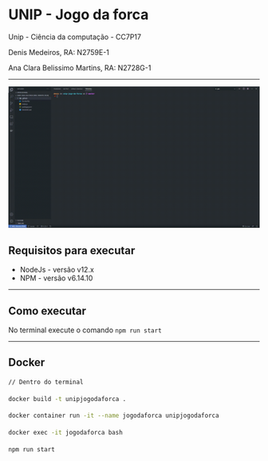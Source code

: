 # UNIP - Jogo da forca

Unip - Ciência da computação - CC7P17

Denis Medeiros, RA: N2759E-1

Ana Clara Belissimo Martins, RA: N2728G-1

---
![Preview](.github/Unip-Jogo-da-forca.gif)

## Requisitos para executar

* NodeJs - versão v12.x
* NPM - versão v6.14.10

---
## Como executar 

No terminal execute o comando ``npm run start``

---
## Docker 


```bash
// Dentro do terminal

docker build -t unipjogodaforca .

docker container run -it --name jogodaforca unipjogodaforca

docker exec -it jogodaforca bash

npm run start
```
